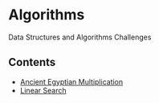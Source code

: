# Algorithms
Data Structures and Algorithms Challenges

## Contents
* [Ancient Egyptian Multiplication](1-ancient-egyptian-multiplication)
* [Linear Search](2-linear-search)

